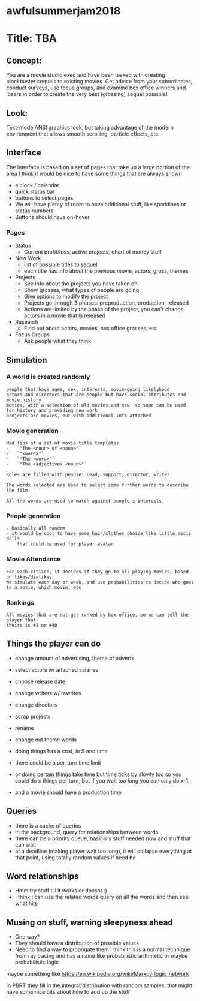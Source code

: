 # awfulsummerjam2018

# Title: TBA

## Concept:
You are a movie studio exec and have been tasked with creating blockbuster
sequels to existing movies. Get advice from your subordinates, conduct surveys,
use focus groups, and examine box office winners and losers in order to create
the very best (grossing) sequel possible!

## Look:
Text-mode ANSI graphics look, but taking advantage of the modern environment
that allows smooth scrolling, particle effects, etc.


## Interface
  The interface is based on a set of pages that take up a large portion of the area
  I think it would be nice to have some things that are always shown
  -  a clock / calendar
  -  quick status bar
  -  buttons to select pages
  -    We will have plenty of room to have additional stuff, like sparklines
      or status numbers
  -    Buttons should have on-hover

### Pages
  - Status
    - Current profit/loss, active projects, chart of money stuff
  - New Work
    - list of possible titles to sequel
    - each title has info about the previous movie, actors, gross, themes
  - Projects
    - See info about the projects you have taken on
    - Show grosses, what types of people are going
    - Give options to modify the project
    - Projects go through 3 phases: preproduction, production, released
    - Actions are limited by the phase of the project, you can't change actors in a movie that is released
  - Research
    - Find out about actors, movies, box office grosses, etc
  - Focus Groups
    - Ask people what they think


## Simulation
### A world is created randomly
    people that have ages, sex, interests, movie-going likelyhood
    actors and directors that are people but have social attributes and movie history
    movies, with a selection of old movies and new, so some can be used for history and providing new work
    projects are movies, but with additional info attached

### Movie generation
    Mad libs of a set of movie title templates
    -   `"The <noun> of <noun>"`
    -   `"<word>"`
    -   `"The <word>"`
    -   `"The <adjective> <noun>"`

    Roles are filled with people: Lead, support, director, writer

    The words selected are used to select some further words to describe the film

    All the words are used to match against people's interests

### People generation
    - Basically all random
    - it would be cool to have some hair/clothes choice like little ascii dolls
        that could be used for player avatar


### Movie Attendance
    For each citizen, it decides if they go to all playing movies, based on likes/dislikes
    We simulate each day or week, and use probabilities to decide who goes to a movie, which movie, etc

### Rankings
    All movies that are out get ranked by box office, so we can tell the player that
    theirs is #1 or #40

## Things the player can do
  - change amount of advertising, theme of adverts
  - select actors w/ attached salaries
  - choose release date
  - change writers w/ rewrites
  - change directors
  - scrap projects
  - rename
  - change out theme words
  - doing things has a cost, in $ and time

  - there could be a per-turn time limit
  - or doing certain things take time but time ticks by slowly too
  so you could do x things per turn, but if you wait too long you can only do x-1..
  - and a movie should have a production time

## Queries
  - there is a cache of queries
  - in the background, query for relationships between words
  - there can be a priority queue, basically stuff needed now and stuff that can wait
  - at a deadline (making player wait too long), it will collapse everything at that
  point, using totally random values if need be

## Word relationships
  - Hmm try stuff till it works or doesnt :)
  - I think i can use the related words query on all the words and then see what hits

## Musing on stuff, warning sleepyness ahead
  - One way?
  - They should have a distribution of possible values
  - Need to find a way to propogate them
  I think this is a normal technique from ray tracing and has a name like
  probabilistic arithmetic
  or maybe probabilistic logic

maybe something like
  https://en.wikipedia.org/wiki/Markov_logic_network

In PBRT they fill in the integral/distribution with random samples, that might
have some nice bits about how to add up the stuff
